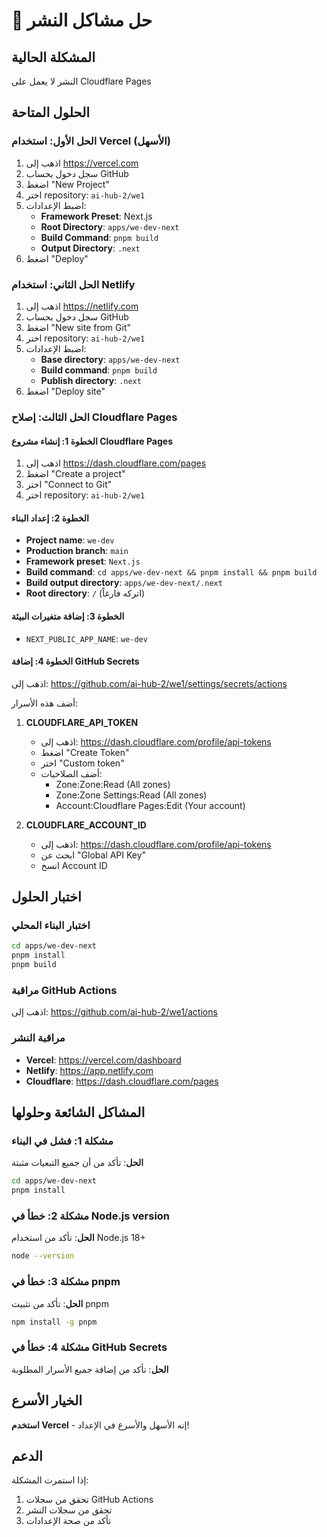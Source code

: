 # 🔧 حل مشاكل النشر

## المشكلة الحالية
النشر لا يعمل على Cloudflare Pages

## الحلول المتاحة

### الحل الأول: استخدام Vercel (الأسهل)
1. اذهب إلى https://vercel.com
2. سجل دخول بحساب GitHub
3. اضغط "New Project"
4. اختر repository: `ai-hub-2/we1`
5. اضبط الإعدادات:
   - **Framework Preset**: Next.js
   - **Root Directory**: `apps/we-dev-next`
   - **Build Command**: `pnpm build`
   - **Output Directory**: `.next`
6. اضغط "Deploy"

### الحل الثاني: استخدام Netlify
1. اذهب إلى https://netlify.com
2. سجل دخول بحساب GitHub
3. اضغط "New site from Git"
4. اختر repository: `ai-hub-2/we1`
5. اضبط الإعدادات:
   - **Base directory**: `apps/we-dev-next`
   - **Build command**: `pnpm build`
   - **Publish directory**: `.next`
6. اضغط "Deploy site"

### الحل الثالث: إصلاح Cloudflare Pages

#### الخطوة 1: إنشاء مشروع Cloudflare Pages
1. اذهب إلى https://dash.cloudflare.com/pages
2. اضغط "Create a project"
3. اختر "Connect to Git"
4. اختر repository: `ai-hub-2/we1`

#### الخطوة 2: إعداد البناء
- **Project name**: `we-dev`
- **Production branch**: `main`
- **Framework preset**: `Next.js`
- **Build command**: `cd apps/we-dev-next && pnpm install && pnpm build`
- **Build output directory**: `apps/we-dev-next/.next`
- **Root directory**: `/` (اتركه فارغاً)

#### الخطوة 3: إضافة متغيرات البيئة
- `NEXT_PUBLIC_APP_NAME`: `we-dev`

#### الخطوة 4: إضافة GitHub Secrets
اذهب إلى: https://github.com/ai-hub-2/we1/settings/secrets/actions

أضف هذه الأسرار:
1. **CLOUDFLARE_API_TOKEN**
   - اذهب إلى: https://dash.cloudflare.com/profile/api-tokens
   - اضغط "Create Token"
   - اختر "Custom token"
   - أضف الصلاحيات:
     - Zone:Zone:Read (All zones)
     - Zone:Zone Settings:Read (All zones)
     - Account:Cloudflare Pages:Edit (Your account)

2. **CLOUDFLARE_ACCOUNT_ID**
   - اذهب إلى: https://dash.cloudflare.com/profile/api-tokens
   - ابحث عن "Global API Key"
   - انسخ Account ID

## اختبار الحلول

### اختبار البناء المحلي
```bash
cd apps/we-dev-next
pnpm install
pnpm build
```

### مراقبة GitHub Actions
اذهب إلى: https://github.com/ai-hub-2/we1/actions

### مراقبة النشر
- **Vercel**: https://vercel.com/dashboard
- **Netlify**: https://app.netlify.com
- **Cloudflare**: https://dash.cloudflare.com/pages

## المشاكل الشائعة وحلولها

### مشكلة 1: فشل في البناء
**الحل**: تأكد من أن جميع التبعيات مثبتة
```bash
cd apps/we-dev-next
pnpm install
```

### مشكلة 2: خطأ في Node.js version
**الحل**: تأكد من استخدام Node.js 18+
```bash
node --version
```

### مشكلة 3: خطأ في pnpm
**الحل**: تأكد من تثبيت pnpm
```bash
npm install -g pnpm
```

### مشكلة 4: خطأ في GitHub Secrets
**الحل**: تأكد من إضافة جميع الأسرار المطلوبة

## الخيار الأسرع
**استخدم Vercel** - إنه الأسهل والأسرع في الإعداد!

## الدعم
إذا استمرت المشكلة:
1. تحقق من سجلات GitHub Actions
2. تحقق من سجلات النشر
3. تأكد من صحة الإعدادات